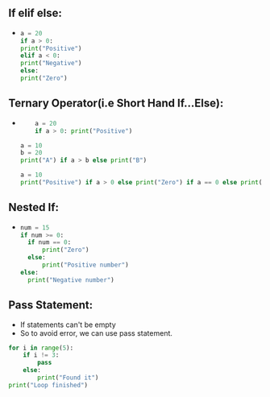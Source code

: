 ## If elif else:

- ```py
  a = 20
  if a > 0:
  print("Positive")
  elif a < 0:
  print("Negative")
  else:
  print("Zero")
  ```

## Ternary Operator(i.e Short Hand If...Else):

- ```py
      a = 20
      if a > 0: print("Positive")
  ```

  ```py
  a = 10
  b = 20
  print("A") if a > b else print("B")
  ```

  ```py
  a = 10
  print("Positive") if a > 0 else print("Zero") if a == 0 else print("Negative")
  ```

## Nested If:

- ```py
  num = 15
  if num >= 0:
  	if num == 0:
  		print("Zero")
  	else:
  		print("Positive number")
  else:
  	print("Negative number")
  ```

## Pass Statement:

- If statements can't be empty
- So to avoid error, we can use pass statement.

```py
for i in range(5):
    if i != 3:
        pass
    else:
        print("Found it")
print("Loop finished")
```
